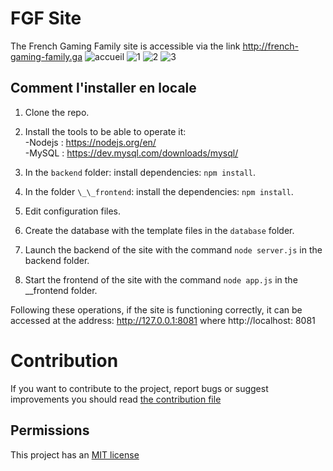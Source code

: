 # FGF Site
The French Gaming Family site is accessible via the link http://french-gaming-family.ga 
![accueil](https://user-images.githubusercontent.com/59796136/111662473-3d0c4280-8810-11eb-86dc-d49f8562e903.JPG)
![1](https://user-images.githubusercontent.com/59796136/111837027-8d120480-88f7-11eb-83aa-14180bb888d8.png)
![2](https://user-images.githubusercontent.com/59796136/111836878-50460d80-88f7-11eb-8436-73473a991e81.png)
![3](https://user-images.githubusercontent.com/59796136/111836933-66ec6480-88f7-11eb-8c73-caf5c93be851.JPG)


## Comment l'installer en locale
1. Clone the repo.
2. Install the tools to be able to operate it: <br> 
	   -Nodejs : https://nodejs.org/en/ <br>
	    -MySQL : https://dev.mysql.com/downloads/mysql/ <br>

3. In the `backend` folder: install dependencies: `npm install`.
4. In the folder `\_\_frontend`: install the dependencies: `npm install`.
5. Edit configuration files.
6. Create the database with the template files in the `database` folder.
7. Launch the backend of the site with the command `node server.js` in the backend folder.
8. Start the frontend of the site with the command `node app.js` in the \_\_frontend folder.

Following these operations, if the site is functioning correctly, it can be accessed at the address:
http://127.0.0.1:8081 where http://localhost: 8081

# Contribution 

If you want to contribute to the project, report bugs or suggest improvements you should read <a href="./CONTRIBUTING.md"> the contribution file </a>
## Permissions
This project has an <a href="./LICENSE"> MIT license </a>
